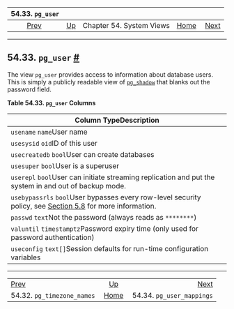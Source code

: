<!--?xml version="1.0" encoding="UTF-8" standalone="no"?-->

|                         54.33. `pg_user`                        |                                             |                          |                                                       |                                                               |
| :-------------------------------------------------------------: | :------------------------------------------ | :----------------------: | ----------------------------------------------------: | ------------------------------------------------------------: |
| [Prev](view-pg-timezone-names.html "54.32. pg_timezone_names")  | [Up](views.html "Chapter 54. System Views") | Chapter 54. System Views | [Home](index.html "PostgreSQL 17devel Documentation") |  [Next](view-pg-user-mappings.html "54.34. pg_user_mappings") |

***

## 54.33. `pg_user` [#](#VIEW-PG-USER)

[]()

The view `pg_user` provides access to information about database users. This is simply a publicly readable view of [`pg_shadow`](view-pg-shadow.html "54.25. pg_shadow") that blanks out the password field.

**Table 54.33. `pg_user` Columns**

| Column TypeDescription                                                                                                                                         |
| -------------------------------------------------------------------------------------------------------------------------------------------------------------- |
| `usename` `name`User name                                                                                                                                      |
| `usesysid` `oid`ID of this user                                                                                                                                |
| `usecreatedb` `bool`User can create databases                                                                                                                  |
| `usesuper` `bool`User is a superuser                                                                                                                           |
| `userepl` `bool`User can initiate streaming replication and put the system in and out of backup mode.                                                          |
| `usebypassrls` `bool`User bypasses every row-level security policy, see [Section 5.8](ddl-rowsecurity.html "5.8. Row Security Policies") for more information. |
| `passwd` `text`Not the password (always reads as `********`)                                                                                                   |
| `valuntil` `timestamptz`Password expiry time (only used for password authentication)                                                                           |
| `useconfig` `text[]`Session defaults for run-time configuration variables                                                                                      |

***

|                                                                 |                                                       |                                                               |
| :-------------------------------------------------------------- | :---------------------------------------------------: | ------------------------------------------------------------: |
| [Prev](view-pg-timezone-names.html "54.32. pg_timezone_names")  |      [Up](views.html "Chapter 54. System Views")      |  [Next](view-pg-user-mappings.html "54.34. pg_user_mappings") |
| 54.32. `pg_timezone_names`                                      | [Home](index.html "PostgreSQL 17devel Documentation") |                                     54.34. `pg_user_mappings` |
